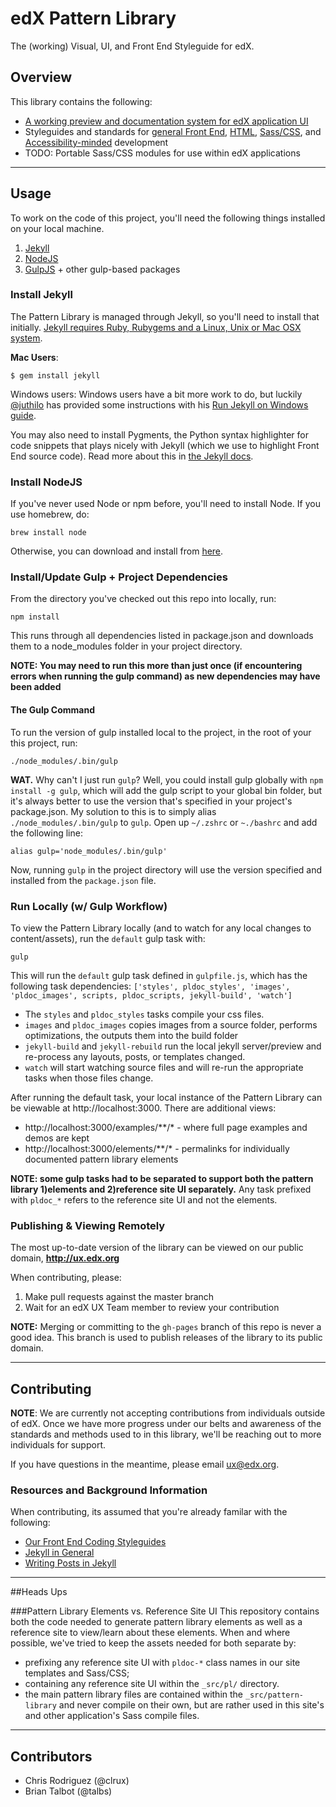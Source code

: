 # edX Pattern Library
The (working) Visual, UI, and Front End Styleguide for edX.

## Overview
This library contains the following:

* [A working preview and documentation system for edX application UI](http://ux.edx.org)
* Styleguides and standards for [general Front End](https://github.com/edx/ux-pattern-library/wiki/Styleguide:-General), [HTML](https://github.com/edx/ux-pattern-library/wiki/Styleguide:-HTML), [Sass/CSS](https://github.com/edx/ux-pattern-library/wiki/Styleguide:-Sass-&-CSS), and [Accessibility-minded](https://github.com/edx/ux-pattern-library/wiki/Styleguide:-Accessibility) development
* TODO: Portable Sass/CSS modules for use within edX applications

- - -

## Usage
To work on the code of this project, you'll need the following things installed on your local machine.

1. [Jekyll](http://jekyllrb.com/)
2. [NodeJS](http://nodejs.org/)
3. [GulpJS](https://github.com/gulpjs/gulp) + other gulp-based packages

### Install Jekyll
The Pattern Library is managed through Jekyll, so you'll need to install that initially. [Jekyll requires Ruby, Rubygems and a Linux, Unix or Mac OSX system](http://jekyllrb.com/docs/installation/).

**Mac Users**:
```
$ gem install jekyll
```

Windows users: Windows users have a bit more work to do, but luckily [@juthilo](https://github.com/juthilo) has provided some instructions with his [Run Jekyll on Windows guide](https://github.com/juthilo/run-jekyll-on-windows).

You may also need to install Pygments, the Python syntax highlighter for code snippets that plays nicely with Jekyll (which we use to highlight Front End source code). Read more about this in [the Jekyll docs](http://jekyllrb.com/docs/templates/#code_snippet_highlighting).

### Install NodeJS
If you've never used Node or npm before, you'll need to install Node. If you use homebrew, do:

```
brew install node
```

Otherwise, you can download and install from [here](http://nodejs.org/download/).

### Install/Update Gulp + Project Dependencies
From the directory you've checked out this repo into locally, run:

```
npm install
```

This runs through all dependencies listed in package.json and downloads them to a node_modules folder in your project directory.

**NOTE: You may need to run this more than just once (if encountering errors when running the gulp command) as new dependencies may have been added**

#### The Gulp Command
To run the version of gulp installed local to the project, in the root of your this project, run:

```
./node_modules/.bin/gulp
```

**WAT.** Why can't I just run `gulp`? Well, you could install gulp globally with `npm install -g gulp`, which will add the gulp script to your global bin folder, but it's always better to use the version that's specified in your project's package.json.  My solution to this is to simply alias `./node_modules/.bin/gulp` to `gulp`. Open up `~/.zshrc` or `~./bashrc` and add the following line:

```
alias gulp='node_modules/.bin/gulp'
```

Now, running `gulp` in the project directory will use the version specified and installed from the `package.json` file.

### Run Locally (w/ Gulp Workflow)
To view the Pattern Library locally (and to watch for any local changes to content/assets), run the `default` gulp task with:

```
gulp
```

This will run the `default` gulp task defined in `gulpfile.js`, which has the following task dependencies: `['styles', pldoc_styles', 'images', 'pldoc_images', scripts, pldoc_scripts, jekyll-build', 'watch']`

* The `styles` and `pldoc_styles` tasks compile your css files.
* `images` and `pldoc_images` copies images from a source folder, performs optimizations, the outputs them into the build folder
* `jekyll-build` and `jekyll-rebuild` run the local jekyll server/preview and re-process any layouts, posts, or templates changed.
* `watch` will start watching source files and will re-run the appropriate tasks when those files change.

After running the default task, your local instance of the Pattern Library can be viewable at http://localhost:3000. There are additional views:

* http://localhost:3000/examples/**/* - where full page examples and demos are kept
* http://localhost:3000/elements/**/* - permalinks for individually documented pattern library elements

**NOTE: some gulp tasks had to be separated to support both the pattern library 1)elements and 2)reference site UI separately.** Any task prefixed with `pldoc_*` refers to the reference site UI and not the elements.

### Publishing & Viewing Remotely
The most up-to-date version of the library can be viewed on our public domain, **http://ux.edx.org**

When contributing, please:

1. Make pull requests against the master branch
2. Wait for an edX UX Team member to review your contribution

**NOTE:** Merging or committing to the ``gh-pages`` branch of this repo is never a good idea. This branch is used to publish releases of the library to its public domain.

- - -

## Contributing
**NOTE**: We are currently not accepting contributions from individuals outside of edX. Once we have more progress under our belts and awareness of the standards and methods used to in this library, we'll be reaching out to more individuals for support.

If you have questions in the meantime, please email [ux@edx.org](mailto:ux@edx.org).

### Resources and Background Information
When contributing, its assumed that you're already familar with the following:

* [Our Front End Coding Styleguides](https://github.com/edx/ux-pattern-library/wiki)
* [Jekyll in General](http://jekyllrb.com/docs/home/)
* [Writing Posts in Jekyll](http://jekyllrb.com/docs/posts/)

- - -

##Heads Ups

###Pattern Library Elements vs. Reference Site UI
This repository contains both the code needed to generate pattern library elements as well as a reference site to view/learn about these elements. When and where possible, we've tried to keep the assets needed for both separate by:

* prefixing any reference site UI with `pldoc-*` class names in our site templates and Sass/CSS;
* containing any reference site UI within the ``_src/pl/`` directory.
* the main pattern library files are contained within the ``_src/pattern-library`` and never compile on their own, but are rather used in this site's and other application's Sass compile files.

- - -

## Contributors
* Chris Rodriguez (@clrux)
* Brian Talbot (@talbs)
